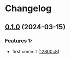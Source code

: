 # Changelog

## [0.1.0](https://github.com/hbstack/kroki/compare/v0.0.1...v0.1.0) (2024-03-15)


### Features ✨

* first commit ([12800c8](https://github.com/hbstack/kroki/commit/12800c89042c707cd1a055d59d0aba06d5403409))
